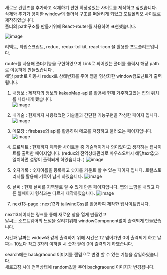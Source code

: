 새로운 컨텐츠를 추가하고 삭제하기 편한 확장성있는 사이트를 제작하고 싶었습니다.   
삭제와 추가가 용이한 window의 폴더식 구조를 떠올리게 되었고 포트폴리오 사이트로 제작하였습니다.    
폴더의 path구조를 만들기위해 React-router를 사용하여 표현했습니다.  


![image](https://github.com/thseogns/NewReactPortfolio/assets/99688960/a0eb78bf-dcc5-41ba-825d-634831311215)

리액트, 타입스크립트, redux , redux-tollkit, react-icon 을 활용한 포트폴리오입니다.  


router를 사용해 폴더기능을 구현하였으며 Link로 되어있는 폴더를 클릭시 해당 path로 이동하게 만들었습니다 .  
해당 path로 이동시 redux로 상태변화를 주어 웹을 형상화한 window컴포넌트가 출력됩니다.  
  
1. 내정보 : 제작자의 정보와 kakaoMap-api를 활용해 현재 거주하고있는 집의 위치를 나타내게 했습니다.  
![image](https://github.com/thseogns/NewReactPortfolio/assets/99688960/e82835cb-1910-4762-9a9c-f65aa2238e98)  
  

2. 내기술 : 현재까지 사용했었던 기술들과 간단한 기능구현을 작성한 페이지 입니다.  ![image](https://github.com/thseogns/NewReactPortfolio/assets/99688960/ddc38138-5dbe-43e8-afe2-725d8bc89a2f)

   
3. 메모장 : firebase의 api를 활용하여 메모를 저장하고 불러오는 페이지입니다.  ![image](https://github.com/thseogns/NewReactPortfolio/assets/99688960/a9ade701-d845-4222-861f-4f228a52d090)

4. 프로젝트 : 현재까지 제작한 사이트들 중 기술적이거나 의미있다고 생각하는 웹사이트를 출력한 페이지입니다. (redux의 전역상태관리로 마우스오버시 해당text값과 일치하면 설명이 출력되게 하였습니다. )  ![image](https://github.com/thseogns/NewReactPortfolio/assets/99688960/62ad1b65-7fe5-4220-bf75-8cd72817462a)

5. 숫자기록 : 숫자이름을 등록하고 숫자를 카운트 할 수 있는 페이지 입니다. 로컬스토리지를 활용해 기록이 남게 하였습니다.  ![image](https://github.com/thseogns/NewReactPortfolio/assets/99688960/21e187b3-4742-4ecb-9931-e5bd1c63c9f8)  


6. 날씨 : 현재 날씨를 지역별로 알 수 있게 만든 페이지입니다. 앱의 느낌을 내려고 다른 웹페이지 형식과는 다르게 제작하였습니다.  ![image](https://github.com/thseogns/NewReactPortfolio/assets/99688960/78b9e0e5-91af-49c3-b3f1-addf74ceb90c)  

7. next13-page : next13과 tailwindCss를 활용하여 제작한 웹사이트입니다.
  
next13페이지는 링크를 통해 새로운 창을 열게 만들었고  
날씨는 소프트웨어의 느낌을 살리기위해 windowComponent없이 출력되게 만들었습니다.   

시간과 날짜는 widow와 같게 출력하기 위해 시간은 12 넘어가면 0이 출력되게 하고 날짜는 10보다 작고 3자리 이하일 시 숫자 앞에 0이 출력되게 하였습니다.  
  
search에는 backgraound 이미지를 랜덤으로 변경 할 수 있는 기능을 삽입하였습니다.   
새로고침 시에 전역상태에 random깂을 주어 backgraound 이미지가 변경됩니다.  

